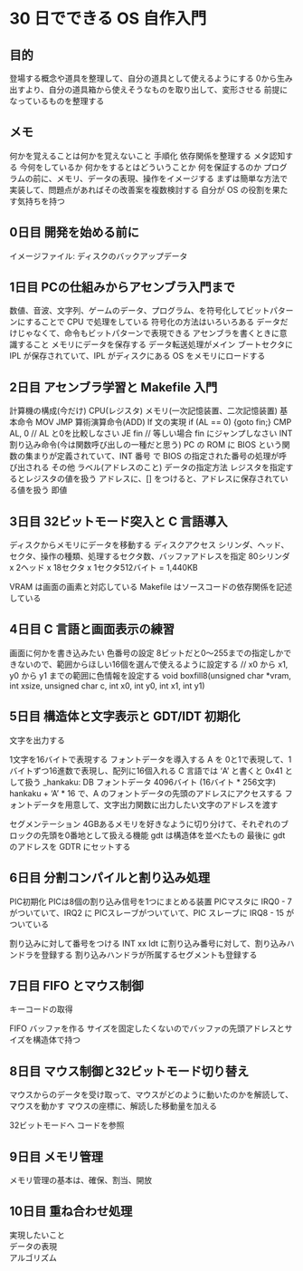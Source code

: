 # 30 日でできる OS 自作入門

## 目的
登場する概念や道具を整理して、自分の道具として使えるようにする
0から生み出すより、自分の道具箱から使えそうなものを取り出して、変形させる
前提になっているものを整理する

## メモ
何かを覚えることは何かを覚えないこと
手順化
依存関係を整理する
メタ認知する
今何をしているか
何かをするとはどういうことか
何を保証するのか
プログラムの前に、メモリ、データの表現、操作をイメージする
まずは簡単な方法で実装して、問題点があればその改善案を複数検討する
自分が OS の役割を果たす気持ちを持つ

## 0日目 開発を始める前に

イメージファイル: ディスクのバックアップデータ

## 1日目 PCの仕組みからアセンブラ入門まで

数値、音波、文字列、ゲームのデータ、プログラム、を符号化してビットパターンにすることで CPU で処理をしている
符号化の方法はいろいろある
データだけじゃなくて、命令もビットパターンで表現できる
アセンブラを書くときに意識すること
メモリにデータを保存する
データ転送処理がメイン
ブートセクタに IPL が保存されていて、IPL がディスクにある OS をメモリにロードする

## 2日目 アセンブラ学習と Makefile 入門

計算機の構成(今だけ)
CPU(レジスタ)
メモリ(一次記憶装置、二次記憶装置)
基本命令
MOV
JMP
算術演算命令(ADD)
If 文の実現 if (AL == 0) {goto fin;}
CMP AL, 0 	// AL と0を比較しなさい
JE fin 		// 等しい場合 fin にジャンプしなさい
INT 割り込み命令(今は関数呼び出しの一種だと思う)
PC の ROM に BIOS という関数の集まりが定義されていて、INT 番号 で BIOS の指定された番号の処理が呼び出される
その他
ラベル(アドレスのこと)
データの指定方法
レジスタを指定するとレジスタの値を扱う
アドレスに、[] をつけると、アドレスに保存されている値を扱う
即値

## 3日目 32ビットモード突入と C 言語導入

ディスクからメモリにデータを移動する
ディスクアクセス
シリンダ、ヘッド、セクタ、操作の種類、処理するセクタ数、バッファアドレスを指定
80シリンダ x 2ヘッド x 18セクタ x 1セクタ512バイト = 1,440KB

VRAM は画面の画素と対応している
Makefile はソースコードの依存関係を記述している

## 4日目 C 言語と画面表示の練習

画面に何かを書き込みたい
色番号の設定
8ビットだと0〜255までの指定しかできないので、範囲からほしい16個を選んで使えるように設定する
// x0 から x1, y0 から y1 までの範囲に色情報を設定する
void boxfill8(unsigned char *vram, int xsize, unsigned char c, int x0, int y0, int x1, int y1)

## 5日目 構造体と文字表示と GDT/IDT 初期化

文字を出力する

1文字を16バイトで表現する
フォントデータを導入する
A を 0と1で表現して、1バイトずつ16進数で表現し、配列に16個入れる
C 言語では ‘A’ と書くと 0x41 として扱う
_hankaku:
	DB フォントデータ 4096バイト (16バイト * 256文字)
hankaku + ‘A’ * 16 で、A のフォントデータの先頭のアドレスにアクセスする
フォントデータを用意して、文字出力関数に出力したい文字のアドレスを渡す

セグメンテーション
4GBあるメモリを好きなように切り分けて、それぞれのブロックの先頭を0番地として扱える機能
gdt は構造体を並べたもの
最後に gdt のアドレスを GDTR にセットする

## 6日目 分割コンパイルと割り込み処理

PIC初期化
PICは8個の割り込み信号を1つにまとめる装置
PICマスタに IRQ0 - 7 がついていて、IRQ2 に PICスレーブがついていて、PIC スレーブに IRQ8 - 15 がついている

割り込みに対して番号をつける INT xx
Idt に割り込み番号に対して、割り込みハンドラを登録する
割り込みハンドラが所属するセグメントも登録する

## 7日目 FIFO とマウス制御

キーコードの取得

FIFO バッファを作る
サイズを固定したくないのでバッファの先頭アドレスとサイズを構造体で持つ

## 8日目 マウス制御と32ビットモード切り替え

マウスからのデータを受け取って、マウスがどのように動いたのかを解読して、マウスを動かす
マウスの座標に、解読した移動量を加える

32ビットモードへ
コードを参照

## 9日目 メモリ管理

メモリ管理の基本は、確保、割当、開放

## 10日目 重ね合わせ処理

実現したいこと  
データの表現  
アルゴリズム  



